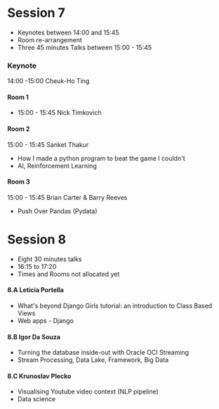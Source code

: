 
# Session 7

* Keynotes between 14:00 and 15:45
* Room re-arrangement
* Three 45 minutes Talks between  15:00 - 15:45

### Keynote

14:00 -15:00 Cheuk-Ho Ting



#### Room 1

* 15:00 - 15:45 Nick Timkovich 

#### Room 2

15:00 - 15:45 Sanket Thakur

* How I made a python program to beat the game I couldn't	
* AI, Reinforcement Learning	

#### Room 3

15:00 - 15:45 Brian Carter & Barry Reeves	
* Push Over Pandas (Pydata)



<hline>

# Session 8

* Eight 30 minutes talks
* 16:15 to 17:20
* Times and Rooms not allocated yet
 

#### 8.A Leticia Portella
* What's beyond Django Girls tutorial: an introduction to Class Based Views	
* Web apps - Django

#### 8.B Igor Da Souza
* Turning the database inside-out with Oracle OCI Streaming	
* Stream Processing, Data Lake, Framework, Big Data

#### 8.C  Krunoslav Plecko 

* Visualising Youtube video context (NLP pipeline)	
* Data science




		
		
				
